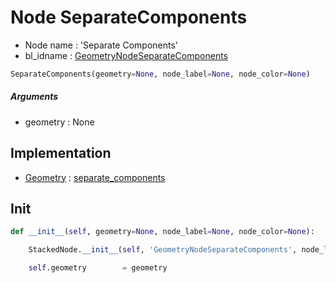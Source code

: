 # Node SeparateComponents

- Node name : 'Separate Components'
- bl_idname : [GeometryNodeSeparateComponents](https://docs.blender.org/api/current/bpy.types.{bl_idname}.html)


``` python
SeparateComponents(geometry=None, node_label=None, node_color=None)
```
##### Arguments

- geometry : None

## Implementation

- [Geometry](/docs/GeoNodes/Geometry.md) : [separate_components](/docs/GeoNodes/Geometry.md#separate_components)

## Init

``` python
def __init__(self, geometry=None, node_label=None, node_color=None):

    StackedNode.__init__(self, 'GeometryNodeSeparateComponents', node_label=node_label, node_color=node_color)

    self.geometry        = geometry
```
